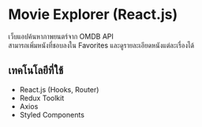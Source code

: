 # Movie Explorer (React.js)

เว็บแอปค้นหาภาพยนตร์จาก OMDB API  
สามารถเพิ่มหนังที่ชอบลงใน Favorites และดูรายละเอียดหนังแต่ละเรื่องได้  

## เทคโนโลยีที่ใช้
- React.js (Hooks, Router)
- Redux Toolkit
- Axios
- Styled Components
